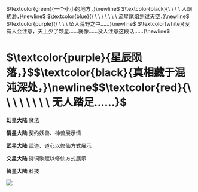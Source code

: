 $\textcolor{green}{一个小小的地方，}\newline$
$\textcolor{black}{\ \ \ \ 人烟稀渺，}\newline$
$\textcolor{blue}{\ \ \ \ \ \ \ \ 流星尾焰划过天空，}\newline$
$\textcolor{purple}{\ \ \ \  坠入荒野之中……}\newline$
$\textcolor{white}{没有人会注意，天上少了颗星……就像……没人注意这段话……}\newline$
# $\textcolor{purple}{星辰陨落，}$$\textcolor{black}{真相藏于混沌深处，}\newline$$\textcolor{red}{\ \ \ \ \ \ \ \ 无人踏足……}$


**幻星大陆**
魔法

**情星大陆**
契约妖兽、神兽展示情

**武星大陆**
武道、道心以修仙方式展示

**文星大陆**
诗词歌赋以修仙方式展示


**智星大陆**
科技

![](https://cdn.luogu.com.cn/upload/image_hosting/xxk5lzp4.png)

